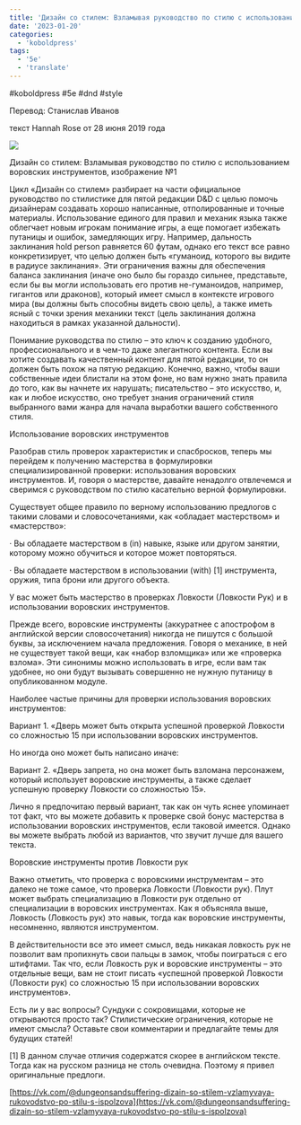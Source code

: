 ```yaml
---
title: 'Дизайн со стилем: Взламывая руководство по стилю с использованием воровских инструментов'
date: '2023-01-20'
categories:
  - 'koboldpress'
tags:
  - '5e'
  - 'translate'
---
```


#koboldpress #5e #dnd #style



Перевод: Станислав Иванов

текст Hannah Rose от 28 июня 2019 года

![](https://cyborgsandmages.com/wp-content/uploads/2023/01/012023_0010_1.png)

Дизайн со стилем: Взламывая руководство по стилю с использованием воровских инструментов, изображение №1

Цикл «Дизайн со стилем» разбирает на части официальное руководство по стилистике для пятой редакции D&D с целью помочь дизайнерам создавать хорошо написанные, отполированные и точные материалы. Использование единого для правил и механик языка также облегчает новым игрокам понимание игры, а еще помогает избежать путаницы и ошибок, замедляющих игру. Например, дальность заклинания hold person равняется 60 футам, однако его текст все равно конкретизирует, что целью должен быть «гуманоид, которого вы видите в радиусе заклинания». Эти ограничения важны для обеспечения баланса заклинания (иначе оно было бы гораздо сильнее, представьте, если бы вы могли использовать его против не-гуманоидов, например, гигантов или драконов), который имеет смысл в контексте игрового мира (вы должны быть способны видеть свою цель), а также иметь ясный с точки зрения механики текст (цель заклинания должна находиться в рамках указанной дальности).



Понимание руководства по стилю – это ключ к созданию удобного, профессионального и в чем-то даже элегантного контента. Если вы хотите создавать качественный контент для пятой редакции, то он должен быть похож на пятую редакцию. Конечно, важно, чтобы ваши собственные идеи блистали на этом фоне, но вам нужно знать правила до того, как вы начнете их нарушать; писательство – это искусство, и, как и любое искусство, оно требует знания ограничений стиля выбранного вами жанра для начала выработки вашего собственного стиля.



Использование воровских инструментов

Разобрав стиль проверок характеристик и спасбросков, теперь мы перейдем к получению мастерства в формулировки специализированной проверки: использования воровских инструментов. И, говоря о мастерстве, давайте ненадолго отвлечемся и сверимся с руководством по стилю касательно верной формулировки.



Существует общее правило по верному использованию предлогов с такими словами и словосочетаниями, как «обладает мастерством» и «мастерство»:



· Вы обладаете мастерством в (in) навыке, языке или другом занятии, которому можно обучиться и которое может повторяться.



· Вы обладаете мастерством в использовании (with) \[1\] инструмента, оружия, типа брони или другого объекта.



У вас может быть мастерство в проверках Ловкости (Ловкости Рук) и в использовании воровских инструментов.



Прежде всего, воровские инструменты (аккуратнее с апострофом в английской версии словосочетания) никогда не пишутся с большой буквы, за исключением начала предложения. Говоря о механике, в ней не существует такой вещи, как «набор взломщика» или же «проверка взлома». Эти синонимы можно использовать в игре, если вам так удобнее, но они будут вызывать совершенно не нужную путаницу в опубликованном модуле.



Наиболее частые причины для проверки использования воровских инструментов:



Вариант 1. «Дверь может быть открыта успешной проверкой Ловкости со сложностью 15 при использовании воровских инструментов.



Но иногда оно может быть написано иначе:



Вариант 2. «Дверь запрета, но она может быть взломана персонажем, который использует воровские инструменты, а также сделает успешную проверку Ловкости со сложностью 15».



Лично я предпочитаю первый вариант, так как он чуть яснее упоминает тот факт, что вы можете добавить к проверке свой бонус мастерства в использовании воровских инструментов, если таковой имеется. Однако вы можете выбрать любой из вариантов, что звучит лучше для вашего текста.



Воровские инструменты против Ловкости рук

Важно отметить, что проверка с воровскими инструментам – это далеко не тоже самое, что проверка Ловкости (Ловкости рук). Плут может выбрать специализацию в Ловкости рук отдельно от специализации в воровских инструментах. Как я объясняла выше, Ловкость (Ловкость рук) это навык, тогда как воровские инструменты, несомненно, являются инструментом.



В действительности все это имеет смысл, ведь никакая ловкость рук не позволит вам пропихнуть свои пальцы в замок, чтобы поиграться с его штифтами. Так что, если Ловкость рук и воровские инструменты – это отдельные вещи, вам не стоит писать «успешной проверкой Ловкости (Ловкости рук) со сложностью 15 при использовании воровских инструментов».



Есть ли у вас вопросы? Сундуки с сокровищами, которые не открываются просто так? Стилистические ограничения, которые не имеют смысла? Оставьте свои комментарии и предлагайте темы для будущих статей!



\[1\] В данном случае отличия содержатся скорее в английском тексте. Тогда как на русском разница не столь очевидна. Поэтому я привел оригинальные предлоги.





[https://vk.com/@dungeonsandsuffering-dizain-so-stilem-vzlamyvaya-rukovodstvo-po-stilu-s-ispolzova](https://vk.com/@dungeonsandsuffering-dizain-so-stilem-vzlamyvaya-rukovodstvo-po-stilu-s-ispolzova)

